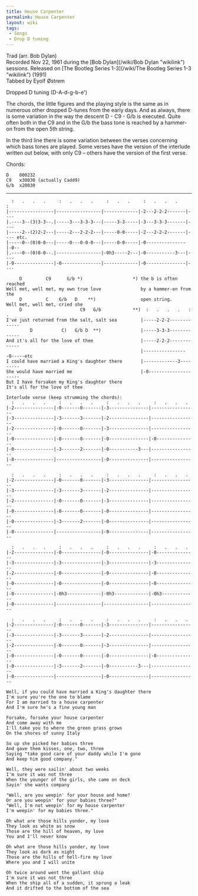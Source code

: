 ```yaml
---
title: House Carpenter
permalink: House Carpenter
layout: wiki
tags:
 - Songs
 - Drop D tuning
---
```


Trad (arr. Bob Dylan)  
Recorded Nov 22, 1961 during the [Bob Dylan](/wiki/Bob Dylan "wikilink")
sessions. Released on [The Bootleg Series
1-3](/wiki/The Bootleg Series 1-3 "wikilink") (1991)  
Tabbed by Eyolf Østrem

Dropped D tuning (D-A-d-g-b-e')

The chords, the little figures and the playing style is the same as in
numerous other dropped D-tunes from the early days. And as always, there
is some variation in the way the descent D - C9 - G/b is executed. Quite
often both in the C9 and in the G/b the bass tone is reached by a
hammer-on from the open 5th string.

In the third line there is some variation between the verses concerning
which bass tones are played. Some verses have the version of the
interlude written out below, with only C9 – others have the version of
the first verse.

Chords:

    D    000232
    C9   x30030 (actually Cadd9)
    G/b  x20030

* * * * *

      :   .   .   .     :   .   .   .     :   .   .     :   .   .   .     :
    |-----------------|-----------------|-------------|-2---2-2-2-------|----
    |.----3--(3)3-3--.|-----3---3-3-3---|-----3-3-----|-3---3-3-3-------|----
    |-----2--(2)2-2---|-----2---2-2-2---|-----0-0-----|-2---2-2-2-------|---- etc.
    |-----0--(0)0-0---|-----0---0-0-0---|-----0-0-----|-0---------------|-0--
    |.----0--(0)0-0--.|-----------------|-0h3-----2---|-0-----------3---|----
    |-0---------------|-0---------------|-------------|-0---------------|----

         D         C9      G/b *)                   *) the b is often reached
    Well met, well met, my own true love               by a hammer-on from the
         D         C    G/b   D    **)                 open string.
    Well met, well met, cried she
         D                      C9   G/b            **)  :   .   .   .   :   .
    I've just returned from the salt, salt sea         |-----2-2-2-------------
             D           C)   G/b D  **)               |-----3-3-3-------------
    And it's all for the love of thee                  |-----2-2-2-------------
                                                       |-----------------0-----etc
    I could have married a King's daughter there       |-------------3---------
    She would have married me                          |-0---------------------
    But I have forsaken my King's daughter there
    It's all for the love of thee

    Interlude verse (keep strumming the chords):
      :   .   .   .     :   .   .   .     :   .   .   .     :   .   .   .
    |-2---------------|-0-------0-------|-3---------------|-----------------
    |-3---------------|-3-------3-------|-2---------------|-----------------
    |-2---------------|-0-------0-------|-3---------------|-----------------
    |-0---------------|-0-------0-------|-0---------------|-0---------------
    |-0---------------|-3-------2-------|-0-----------3---|-----------------
    |-0---------------|-----------------|-0---------------|-----------------

      :   .   .   .     :   .   .   .     :   .   .   .     :   .   .   .
    |-2---------------|-0-------0-------|-3---------------|-----------------
    |-3---------------|-3-------3-------|-2---------------|-----------------
    |-2---------------|-0-------0-------|-3---------------|-----------------
    |-0---------------|-0-------0-------|-0---------------|-----------------
    |-0---------------|-3-------2-------|-0---------------|-----------------
    |-0---------------|-----------------|-0---------------|-----------------

      :   .   .   .     :   .   .   .     :   .   .   .     :   .   .   .
    |-2---------------|-0---------------|-0---------------|-0---------------
    |-3---------------|-3---------------|-3---------------|-3---------------
    |-2---------------|-0---------------|-0---------------|-0---------------
    |-0---------------|-0---------------|-0---------------|-0---------------
    |-0---------------|-0h3-------------|-0h3-------------|-0h3-------------
    |-0---------------|-----------------|-----------------|-----------------

      :   .   .   .     :   .   .   .     :   .   .   .     :   .   .   .
    |-2---------------|-0-------0-------|-3---------------|-----------------
    |-3---------------|-3-------3-------|-2---------------|-----------------
    |-2---------------|-0-------0-------|-3---------------|-----------------
    |-0---------------|-0-------0-------|-0---------------|-0---------------
    |-0---------------|-3-------2-------|-0-----------3---|-----------------
    |-0---------------|-----------------|-0---------------|-----------------

    Well, if you could have married a King's daughter there
    I'm sure you're the one to blame
    For I am married to a house carpenter
    And I'm sure he's a fine young man

    Forsake, forsake your house carpenter
    And come away with me
    I'll take you to where the green grass grows
    On the shores of sunny Italy

    So up she picked her babies three
    And gave them kisses, one, two, three
    Saying "take good care of your daddy while I'm gone
    And keep him good company."

    Well, they were sailin' about two weeks
    I'm sure it was not three
    When the younger of the girls, she came on deck
    Sayin' she wants company

    "Well, are you weepin' for your house and home?
    Or are you weepin' for your babies three?"
    "Well, I'm not weepin' for my house carpenter
    I'm weepin' for my babies three."

    Oh what are those hills yonder, my love
    They look as white as snow
    Those are the hill of heaven, my love
    You and I'll never know

    Oh what are those hills yonder, my love
    They look as dark as night
    Those are the hills of hell-fire my love
    Where you and I will unite

    Oh twice around went the gallant ship
    I'm sure it was not three
    When the ship all of a sudden, it sprung a leak
    And it drifted to the bottom of the sea
